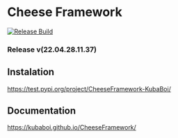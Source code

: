 # Cheese Framework

[![Release Build](https://github.com/KubaBoi/CheeseFramework/actions/workflows/realeaseDate.yml/badge.svg?branch=main)](https://github.com/KubaBoi/CheeseFramework/actions/workflows/realeaseDate.yml)

### Release v(22.04.28.11.37)

## Instalation

https://test.pypi.org/project/CheeseFramework-KubaBoi/

## Documentation

https://kubaboi.github.io/CheeseFramework/